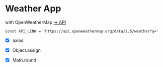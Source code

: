 # Weather App

with OpenWeatherMap [-> API](https://openweathermap.org/)


``` 
const API_LINK = 'https://api.openweathermap.org/data/2.5/weather?q='
```


- [x] axios
- [x] Object.assign
- [x] Math.round





